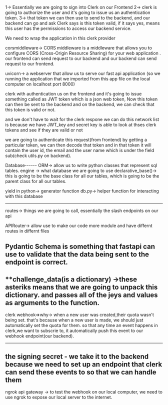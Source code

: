 1-> Essentially we are going to sign into Clerk on our Frontend
2->  clerk is going to authorize the user and it's going to issue us an authentication token. 
3-> that token we can then use to send to the backend, and our backend can go and ask Clerk says is this token valid, if it says yes, means this user has the permissions to access our backend service.

We need to wrap the application in this clerk provider



corsmiddleware-> CORS middleware is a middleware that allows you to configure CORS (Cross-Origin Resource Sharing) for your web application . our frontend can send request to our backend and our backend can send request to our frontend.

uvicorn-> a webserver that allow us to serve our fast api application
(so we running the application that we imported from this app file on the local computer on localhost port 8000)



clerk with authentication us on the frontend and it's going
to issue something called as JWT token which is a json web token, Now this token can then be sent to the backend
and on the backend, we can check that this token is valid or not. 

and we don't have to wait for the clerk respone  we can do this network list  is because we have JWT_key and secret key is able to look at thses clerk tokens and see if they are valid or not









we are going to authenticate this request(from frontend)
by getting a particular token, we can then decode that token and in that token it will contain the user id, the email and the user name which is under the field sub(check utils.py on backend).




Database------
ORM-> allow us to write python classes that represent sql tables.
engine -> what database we are going to use
declarative_base()-> this is going to be the base class for all our tables, which is going to be the parent class for all our tables.

yield in python-> generator function
db.py-> helper function for interacting with this database

----------------
routes-> things we are going to call, essentially the slash endpoints on our api

APIRouter-> allow use to make our code more module and have differnt routes in differnt files

Pydantic Schema is something that fastapi can use to validate that the data being sent to the endpoint is correct.
------------------------
**challenge_data(is a dictionary) ->these asteriks means that we are going to unpack this dictionary. and passes all of the jeys and values as arguments to the function.
------------
clerk webhook=>why-> when a new user was created,their quota wasn't being set. that's because when a new user is made, we should just automatically set the quota for them.
so that  any time an event happens in clerk,we want to subscrie to, it  automatically push this event to our webhook endpoint(our backend).

---------------
the signing secret - we take it to the backend because we need to set up an endpoint that clerk can send these events to so that we can handle them
------
ngrok api gateway -> to test the webhook on our local computer, we need to use ngrok to expose our local server to the internet.